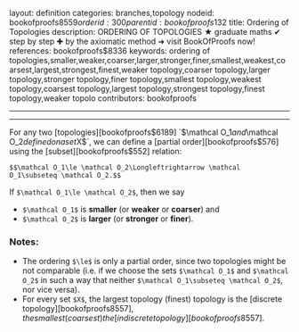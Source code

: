 layout: definition
categories: branches,topology
nodeid: bookofproofs$8559
orderid: 300
parentid: bookofproofs$132
title: Ordering of Topologies
description: ORDERING OF TOPOLOGIES ★ graduate maths ✔ step by step ✚ by the axiomatic method ➜ visit BookOfProofs now!
references: bookofproofs$8336
keywords: ordering of topologies,smaller,weaker,coarser,larger,stronger,finer,smallest,weakest,coarsest,largest,strongest,finest,weaker topology,coarser topology,larger topology,stronger topology,finer topology,smallest topology,weakest topology,coarsest topology,largest topology,strongest topology,finest topology,weaker topolo
contributors: bookofproofs

---


---

For any two [topologies][bookofproofs$6189] `$\mathcal O_1$` and `$\mathcal O_2$` defined on a set `$X$`, we can define a [partial order][bookofproofs$576] using the [subset][bookofproofs$552] relation:

`$$\mathcal O_1\le \mathcal O_2\Longleftrightarrow \mathcal O_1\subseteq \mathcal O_2.$$`

If `$\mathcal O_1\le \mathcal O_2$`, then we say

* `$\mathcal O_1$` is **smaller** (or **weaker** or **coarser**) and
* `$\mathcal O_2$` is **larger** (or **stronger** or **finer**).

### Notes:

* The ordering `$\le$` is only a partial order, since two topologies might be not comparable (i.e. if we choose the sets `$\mathcal O_1$` and `$\mathcal O_2$` in such a way that neither `$\mathcal O_1\subseteq \mathcal O_2$`, nor vice versa).
* For every set `$X$`, the largest topology (finest) topology is the [discrete topology][bookofproofs$8557], the smallest (coarsest) the [indiscrete topology][bookofproofs$8557].
